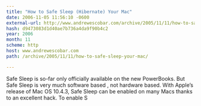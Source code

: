 ```yaml
---
title: "How to Safe Sleep (Hibernate) Your Mac"
date: 2006-11-05 11:56:10 -0600
external-url: http://www.andrewescobar.com/archive/2005/11/11/how-to-safe-sleep-your-mac/
hash: d9473083d1d40ae7b736a4da9f90b4c2
year: 2006
month: 11
scheme: http
host: www.andrewescobar.com
path: /archive/2005/11/11/how-to-safe-sleep-your-mac/

---
```


Safe Sleep is so-far only officially available on the new PowerBooks. But Safe Sleep is very much software based , not hardware based. With Apple’s release of Mac OS 10.4.3, Safe Sleep can be enabled on many Macs thanks to an excellent hack. To enable S
